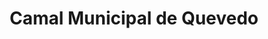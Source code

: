 ---
title: "Camal Municipal de Quevedo"
url: /quevedo/camal-municipal-de-quevedo/
shop: Metzgerei
---